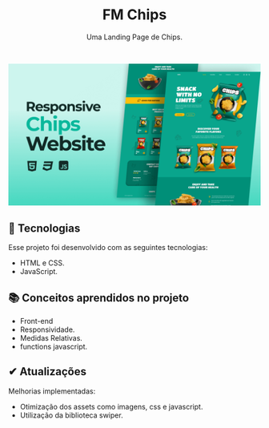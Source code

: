<h1 align="center"> FM Chips </h1>

<p align="center">
Uma Landing Page de Chips. <br/>
</p>

<br>

![preview img](/preview.png)

## 🚀 Tecnologias

Esse projeto foi desenvolvido com as seguintes tecnologias:

-   HTML e CSS.
-   JavaScript.

## 📚 Conceitos aprendidos no projeto

-   Front-end
-   Responsividade.
-   Medidas Relativas.
-   functions javascript.

## ✔ Atualizações

Melhorias implementadas:

-   Otimização dos assets como imagens, css e javascript.
-   Utilização da biblioteca swiper.
